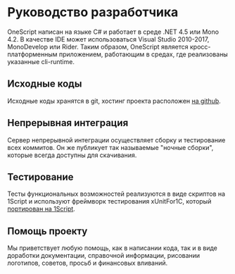 # Руководство разработчика

OneScript написан на языке C# и работает в среде .NET 4.5 или Mono 4.2. В качестве IDE может использоваться Visual Studio 2010-2017, MonoDevelop или Rider.
Таким образом, OneScript является кросс-платформенным приложением, работающим в средах, где реализованы указанные cli-runtime.

## Исходные коды

Исходные коды хранятся в git, хостинг проекта расположен [на github](https://github.com/EvilBeaver/OneScript).

## Непрерывная интеграция

Сервер непрерывной интеграции осуществляет сборку и тестирование всех коммитов. Он же публикует так называемые "ночные сборки", которые всегда доступны для скачивания.

## Тестирование

Тесты функциональных возможностей реализуются в виде скриптов на 1Script и используют фреймворк тестирования xUnitFor1C, который [портирован на 1Script](/docs/page/testing).

## Помощь проекту

Мы приветствует любую помощь, как в написании кода, так и в виде доработки документации, справочной информации, рисовании логотипов, советов, просьб и финансовых вливаний.
